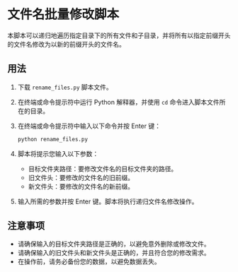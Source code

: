 # 文件名批量修改脚本

本脚本可以递归地遍历指定目录下的所有文件和子目录，并将所有以指定前缀开头的文件名修改为以新的前缀开头的文件名。

## 用法

1. 下载 `rename_files.py` 脚本文件。

2. 在终端或命令提示符中运行 Python 解释器，并使用 `cd` 命令进入脚本文件所在的目录。

3. 在终端或命令提示符中输入以下命令并按 Enter 键：

   ```sh
   python rename_files.py
   ```

4. 脚本将提示您输入以下参数：

   - 目标文件夹路径：要修改文件名的目标文件夹的路径。
   - 旧文件头：要修改的文件名的旧前缀。
   - 新文件头：要修改的文件名的新前缀。

5. 输入所需的参数并按 Enter 键。脚本将执行递归文件名修改操作。

## 注意事项

- 请确保输入的目标文件夹路径是正确的，以避免意外删除或修改文件。
- 请确保输入的旧文件头和新文件头是正确的，并且符合您的修改需求。
- 在操作前，请务必备份您的数据，以避免数据丢失。
